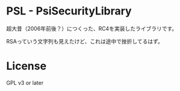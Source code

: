 PSL - PsiSecurityLibrary
====
超大昔（2006年前後？）につくった、RC4を実装したライブラリです。

RSAっていう文字列も見えたけど、これは途中で挫折してるはず。

License
====
GPL v3 or later

